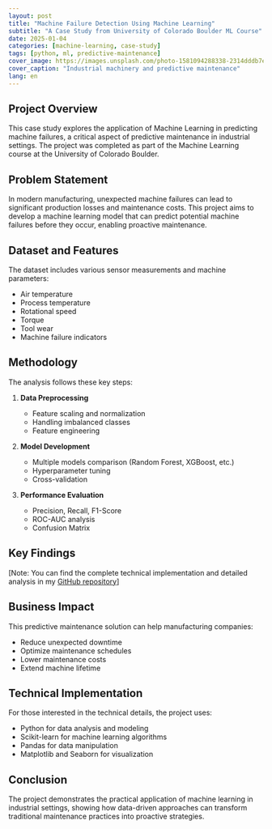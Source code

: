 ```yaml
---
layout: post
title: "Machine Failure Detection Using Machine Learning"
subtitle: "A Case Study from University of Colorado Boulder ML Course"
date: 2025-01-04
categories: [machine-learning, case-study]
tags: [python, ml, predictive-maintenance]
cover_image: https://images.unsplash.com/photo-1581094288338-2314dddb7ece?q=80
cover_caption: "Industrial machinery and predictive maintenance"
lang: en
---
```


## Project Overview

This case study explores the application of Machine Learning in predicting machine failures, a critical aspect of predictive maintenance in industrial settings. The project was completed as part of the Machine Learning course at the University of Colorado Boulder.

## Problem Statement

In modern manufacturing, unexpected machine failures can lead to significant production losses and maintenance costs. This project aims to develop a machine learning model that can predict potential machine failures before they occur, enabling proactive maintenance.

## Dataset and Features

The dataset includes various sensor measurements and machine parameters:
- Air temperature
- Process temperature
- Rotational speed
- Torque
- Tool wear
- Machine failure indicators

## Methodology

The analysis follows these key steps:

1. **Data Preprocessing**
   - Feature scaling and normalization
   - Handling imbalanced classes
   - Feature engineering

2. **Model Development**
   - Multiple models comparison (Random Forest, XGBoost, etc.)
   - Hyperparameter tuning
   - Cross-validation

3. **Performance Evaluation**
   - Precision, Recall, F1-Score
   - ROC-AUC analysis
   - Confusion Matrix

## Key Findings

[Note: You can find the complete technical implementation and detailed analysis in my [GitHub repository](https://github.com/xenophobed/Notebooks/blob/main/ML/Colorado_Bolder_ML_Final_Machine_Failure_Detection.ipynb)]

## Business Impact

This predictive maintenance solution can help manufacturing companies:
- Reduce unexpected downtime
- Optimize maintenance schedules
- Lower maintenance costs
- Extend machine lifetime

## Technical Implementation

For those interested in the technical details, the project uses:
- Python for data analysis and modeling
- Scikit-learn for machine learning algorithms
- Pandas for data manipulation
- Matplotlib and Seaborn for visualization

## Conclusion

The project demonstrates the practical application of machine learning in industrial settings, showing how data-driven approaches can transform traditional maintenance practices into proactive strategies. 